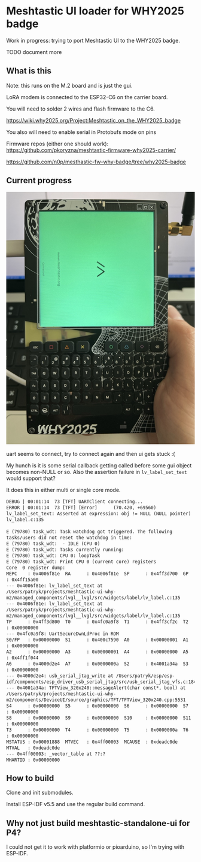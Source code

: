 # Meshtastic UI loader for WHY2025 badge

Work in progress: trying to port Meshtastic UI to the WHY2025 badge.

TODO document more 

## What is this

Note: this runs on the M.2 board and is just the gui. 

LoRA modem is connected to the ESP32-C6 on the carrier board.

You will need to solder 2 wires and flash firmware to the C6.

https://wiki.why2025.org/Project:Meshtastic_on_the_WHY2025_badge

You also will need to enable serial in Protobufs mode on pins

Firmware repos (either one should work):
https://github.com/pkoryzna/meshtastic-firmware-why2025-carrier/

https://github.com/n0p/mesthastic-fw-why-badge/tree/why2025-badge

## Current progress

![meshtastic ui stuck and rotated wrong](doc/ui_stuck.jpeg)

uart seems to connect, try to connect again and then ui gets stuck :(

My hunch is it is some serial callback getting called before some gui object becomes non-NULL or so.
Also the assertion failure in `lv_label_set_text` would support that?

It does this in either multi or single core mode.

```
DEBUG | 00:01:14  73 [TFT] UARTClient connecting...
ERROR | 00:01:14  73 [TFT] [Error]      (70.420, +69560)         lv_label_set_text: Asserted at expression: obj != NULL (NULL pointer) lv_label.c:135

E (79780) task_wdt: Task watchdog got triggered. The following tasks/users did not reset the watchdog in time:
E (79780) task_wdt:  - IDLE (CPU 0)
E (79780) task_wdt: Tasks currently running:
E (79780) task_wdt: CPU 0: loopTask
E (79780) task_wdt: Print CPU 0 (current core) registers
Core  0 register dump:
MEPC    : 0x4006f81e  RA      : 0x4006f81e  SP      : 0x4ff3d700  GP      : 0x4ff15a00  
--- 0x4006f81e: lv_label_set_text at /Users/patryk/projects/meshtastic-ui-why-m2/managed_components/lvgl__lvgl/src/widgets/label/lv_label.c:135
--- 0x4006f81e: lv_label_set_text at /Users/patryk/projects/meshtastic-ui-why-m2/managed_components/lvgl__lvgl/src/widgets/label/lv_label.c:135
TP      : 0x4ff3d800  T0      : 0x4fc0a9f8  T1      : 0x4ff3cf2c  T2      : 0x00000000  
--- 0x4fc0a9f8: UartSecureDwnLdProc in ROM
S0/FP   : 0x00000000  S1      : 0x400c7590  A0      : 0x00000001  A1      : 0x00000000  
A2      : 0x00000000  A3      : 0x00000001  A4      : 0x00000000  A5      : 0x4ff1f044  
A6      : 0x4000d2e4  A7      : 0x0000000a  S2      : 0x4001a34a  S3      : 0x00000000  
--- 0x4000d2e4: usb_serial_jtag_write at /Users/patryk/esp/esp-idf/components/esp_driver_usb_serial_jtag/src/usb_serial_jtag_vfs.c:184
--- 0x4001a34a: TFTView_320x240::messageAlert(char const*, bool) at /Users/patryk/projects/meshtastic-ui-why-m2/components/DeviceUI/source/graphics/TFT/TFTView_320x240.cpp:5531
S4      : 0x00000000  S5      : 0x00000000  S6      : 0x00000000  S7      : 0x00000000  
S8      : 0x00000000  S9      : 0x00000000  S10     : 0x00000000  S11     : 0x00000000  
T3      : 0x00000000  T4      : 0x00000000  T5      : 0x0000000a  T6      : 0x00000000  
MSTATUS : 0x00001888  MTVEC   : 0x4ff00003  MCAUSE  : 0xdeadc0de  MTVAL   : 0xdeadc0de  
--- 0x4ff00003: _vector_table at ??:?
MHARTID : 0x00000000 
```

## How to build

Clone and init submodules.

Install ESP-IDF v5.5 and use the regular build command.

## Why not just build meshtastic-standalone-ui for P4?

I could not get it to work with platformio or pioarduino, so I'm trying with ESP-IDF.